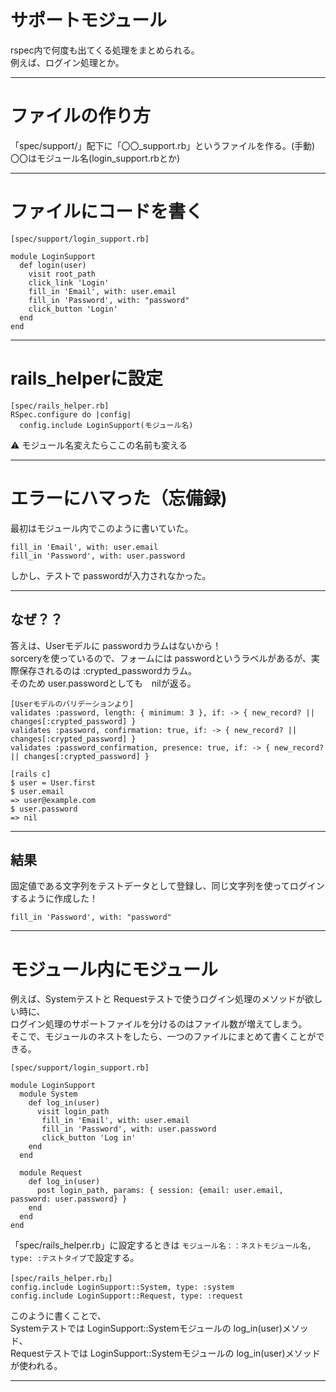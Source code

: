 # サポートモジュール
rspec内で何度も出てくる処理をまとめられる。    
例えば、ログイン処理とか。    
***

# ファイルの作り方
「spec/support/」配下に「〇〇_support.rb」というファイルを作る。(手動)    
〇〇はモジュール名(login_support.rbとか)
***

# ファイルにコードを書く
~~~
[spec/support/login_support.rb]

module LoginSupport
  def login(user)
    visit root_path
    click_link 'Login'
    fill_in 'Email', with: user.email
    fill_in 'Password', with: "password"
    click_button 'Login'
  end
end
~~~
***

# rails_helperに設定
~~~
[spec/rails_helper.rb]
RSpec.configure do |config| 
  config.include LoginSupport(モジュール名)
~~~
⚠️ モジュール名変えたらここの名前も変える
***

# エラーにハマった（忘備録)
最初はモジュール内でこのように書いていた。
~~~|
fill_in 'Email', with: user.email
fill_in 'Password', with: user.password
~~~
しかし、テストで passwordが入力されなかった。
***

## なぜ？？
答えは、Userモデルに passwordカラムはないから！    
sorceryを使っているので、フォームには passwordというラベルがあるが、実際保存されるのは :crypted_passwordカラム。    
そのため user.passwordとしても　nilが返る。
~~~
[Userモデルのバリデーションより]
validates :password, length: { minimum: 3 }, if: -> { new_record? || changes[:crypted_password] }
validates :password, confirmation: true, if: -> { new_record? || changes[:crypted_password] }
validates :password_confirmation, presence: true, if: -> { new_record? || changes[:crypted_password] }
~~~
~~~
[rails c]
$ user = User.first
$ user.email
=> user@example.com
$ user.password
=> nil
~~~
***

## 結果
固定値である文字列をテストデータとして登録し、同じ文字列を使ってログインするように作成した！
~~~
fill_in 'Password', with: "password"
~~~
***

# モジュール内にモジュール
例えば、Systemテストと Requestテストで使うログイン処理のメソッドが欲しい時に、  
ログイン処理のサポートファイルを分けるのはファイル数が増えてしまう。  
そこで、モジュールのネストをしたら、一つのファイルにまとめて書くことができる。  
~~~
[spec/support/login_support.rb]

module LoginSupport
  module System
    def log_in(user)
      visit login_path
       fill_in 'Email', with: user.email
       fill_in 'Password', with: user.password
       click_button 'Log in'
    end
  end
  
  module Request
    def log_in(user)
      post login_path, params: { session: {email: user.email, password: user.password} }
    end
  end
end
~~~
  
「spec/rails_helper.rb」に設定するときは
`モジュール名：：ネストモジュール名, type: :テストタイプ`で設定する。  
~~~
[spec/rails_helper.rb」]
config.include LoginSupport::System, type: :system
config.include LoginSupport::Request, type: :request
~~~
このように書くことで、       
Systemテストでは LoginSupport::Systemモジュールの log_in(user)メソッド、  
Requestテストでは LoginSupport::Systemモジュールの log_in(user)メソッドが使われる。
***
